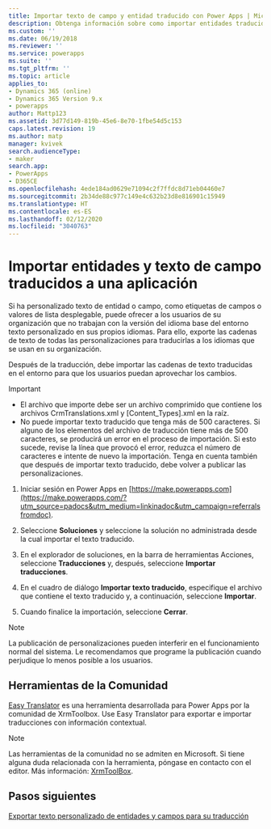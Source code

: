 ```yaml
---
title: Importar texto de campo y entidad traducido con Power Apps | MicrosoftDocs
description: Obtenga información sobre como importar entidades traducidas y texto de campo
ms.custom: ''
ms.date: 06/19/2018
ms.reviewer: ''
ms.service: powerapps
ms.suite: ''
ms.tgt_pltfrm: ''
ms.topic: article
applies_to:
- Dynamics 365 (online)
- Dynamics 365 Version 9.x
- powerapps
author: Mattp123
ms.assetid: 3d77d149-819b-45e6-8e70-1fbe54d5c153
caps.latest.revision: 19
ms.author: matp
manager: kvivek
search.audienceType:
- maker
search.app:
- PowerApps
- D365CE
ms.openlocfilehash: 4ede184ad0629e71094c2f7ffdc8d71eb04460e7
ms.sourcegitcommit: 2b34de88c977c149e4c632b23d8e816901c15949
ms.translationtype: HT
ms.contentlocale: es-ES
ms.lasthandoff: 02/12/2020
ms.locfileid: "3040763"
---
```

# <a name="import-translated-entity-and-field-text-back-into-an-app"></a>Importar entidades y texto de campo traducidos a una aplicación

Si ha personalizado texto de entidad o campo, como etiquetas de campos o valores de lista desplegable, puede ofrecer a los usuarios de su organización que no trabajan con la versión del idioma base del entorno texto personalizado en sus propios idiomas. Para ello, exporte las cadenas de texto de todas las personalizaciones para traducirlas a los idiomas que se usan en su organización.  
  
 Después de la traducción, debe importar las cadenas de texto traducidas en el entorno para que los usuarios puedan aprovechar los cambios.  
  
> [!IMPORTANT]
> - El archivo que importe debe ser un archivo comprimido que contiene los archivos CrmTranslations.xml y [Content_Types].xml en la raíz.  
> - No puede importar texto traducido que tenga más de 500 caracteres. Si alguno de los elementos del archivo de traducción tiene más de 500 caracteres, se producirá un error en el proceso de importación. Si esto sucede, revise la línea que provocó el error, reduzca el número de caracteres e intente de nuevo la importación. Tenga en cuenta también que después de importar texto traducido, debe volver a publicar las personalizaciones.  
  
1. Iniciar sesión en Power Apps en [https://make.powerapps.com](https://make.powerapps.com/?utm_source=padocs&utm_medium=linkinadoc&utm_campaign=referralsfromdoc).

2. Seleccione **Soluciones** y seleccione la solución no administrada desde la cual importar el texto traducido.

3. En el explorador de soluciones, en la barra de herramientas Acciones, seleccione **Traducciones** y, después, seleccione **Importar traducciones**.

4.  En el cuadro de diálogo **Importar texto traducido**, especifique el archivo que contiene el texto traducido y, a continuación, seleccione **Importar**.  
  
5.  Cuando finalice la importación, seleccione **Cerrar**.  
  
> [!NOTE]
>  La publicación de personalizaciones pueden interferir en el funcionamiento normal del sistema. Le recomendamos que programe la publicación cuando perjudique lo menos posible a los usuarios.  

## <a name="community-tools"></a>Herramientas de la Comunidad

[Easy Translator](https://www.xrmtoolbox.com/plugins/MsCrmTools.Translator/) es una herramienta desarrollada para Power Apps por la comunidad de XrmToolbox. Use Easy Translator para exportar e importar traducciones con información contextual. 

> [!NOTE]
> Las herramientas de la comunidad no se admiten en Microsoft. Si tiene alguna duda relacionada con la herramienta, póngase en contacto con el editor. Más información: [XrmToolBox](https://www.xrmtoolbox.com).

## <a name="next-steps"></a>Pasos siguientes  
 [Exportar texto personalizado de entidades y campos para su traducción](export-customized-entity-field-text-translation.md)
